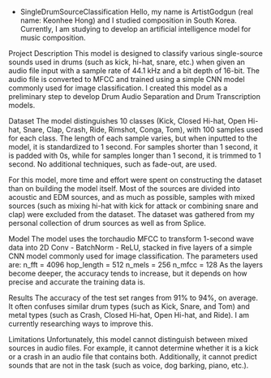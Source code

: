 * SingleDrumSourceClassification
Hello, my name is ArtistGodgun (real name: Keonhee Hong) and I studied composition in South Korea. Currently, I am studying to develop an artificial intelligence model for music composition.

Project Description
This model is designed to classify various single-source sounds used in drums (such as kick, hi-hat, snare, etc.) when given an audio file input with a sample rate of 44.1 kHz and a bit depth of 16-bit. The audio file is converted to MFCC and trained using a simple CNN model commonly used for image classification. I created this model as a preliminary step to develop Drum Audio Separation and Drum Transcription models.

Dataset
The model distinguishes 10 classes (Kick, Closed Hi-hat, Open Hi-hat, Snare, Clap, Crash, Ride, Rimshot, Conga, Tom), with 100 samples used for each class. The length of each sample varies, but when inputted to the model, it is standardized to 1 second. For samples shorter than 1 second, it is padded with 0s, while for samples longer than 1 second, it is trimmed to 1 second. No additional techniques, such as fade-out, are used.

For this model, more time and effort were spent on constructing the dataset than on building the model itself. Most of the sources are divided into acoustic and EDM sources, and as much as possible, samples with mixed sources (such as mixing hi-hat with kick for attack or combining snare and clap) were excluded from the dataset. The dataset was gathered from my personal collection of drum sources as well as from Splice.

Model
The model uses the torchaudio MFCC to transform 1-second wave data into 2D Conv - BatchNorm - ReLU, stacked in five layers of a simple CNN model commonly used for image classification. The parameters used are:
n_fft = 4096
hop_length = 512
n_mels = 256
n_mfcc = 128
As the layers become deeper, the accuracy tends to increase, but it depends on how precise and accurate the training data is.

Results
The accuracy of the test set ranges from 91% to 94%, on average. It often confuses similar drum types (such as Kick, Snare, and Tom) and metal types (such as Crash, Closed Hi-hat, Open Hi-hat, and Ride). I am currently researching ways to improve this.

Limitations
Unfortunately, this model cannot distinguish between mixed sources in audio files. For example, it cannot determine whether it is a kick or a crash in an audio file that contains both. Additionally, it cannot predict sounds that are not in the task (such as voice, dog barking, piano, etc.).
